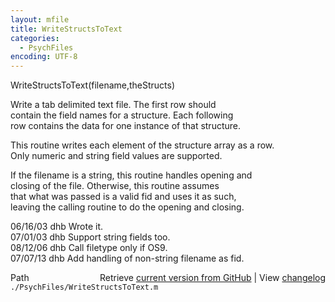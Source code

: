 ```yaml
---
layout: mfile
title: WriteStructsToText
categories:
  - PsychFiles
encoding: UTF-8
---
```


WriteStructsToText(filename,theStructs)  

Write a tab delimited text file.  The first row should  
contain the field names for a structure.  Each following  
row contains the data for one instance of that structure.  

This routine writes each element of the structure array as a row.  
Only numeric and string field values are supported.  

If the filename is a string, this routine handles opening and  
closing of the file.  Otherwise, this routine assumes  
that what was passed is a valid fid and uses it as such,  
leaving the calling routine to do the opening and closing.  

06/16/03 dhb  Wrote it.  
07/01/03 dhb  Support string fields too.  
08/12/06 dhb  Call filetype only if OS9.  
07/07/13 dhb  Add handling of non-string filename as fid.  


<div class="code_header" style="text-align:right;">
  <span style="float:left;">Path&nbsp;&nbsp;</span> <span class="counter">Retrieve <a href=
  "https://raw.github.com/Psychtoolbox-3/Psychtoolbox-3/beta/./PsychFiles/WriteStructsToText.m">current version from GitHub</a> | View <a href=
  "https://github.com/Psychtoolbox-3/Psychtoolbox-3/commits/beta/./PsychFiles/WriteStructsToText.m">changelog</a></span>
</div>
<div class="code">
  <code>./PsychFiles/WriteStructsToText.m</code>
</div>
